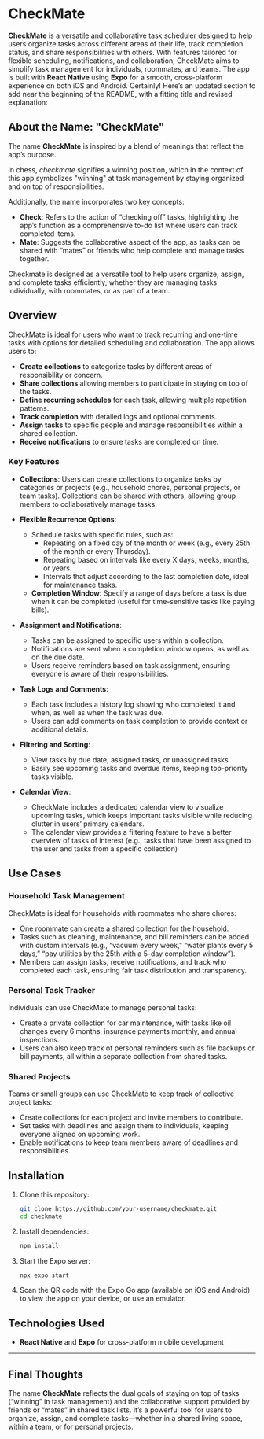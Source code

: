 # CheckMate

**CheckMate** is a versatile and collaborative task scheduler designed to help users organize tasks across 
different areas of their life, track completion status, and share responsibilities with others. 
With features tailored for flexible scheduling, notifications, and collaboration, 
CheckMate aims to simplify task management for individuals, roommates, and teams. 
The app is built with **React Native** using **Expo** for a smooth, cross-platform experience on both iOS and Android.
Certainly! Here’s an updated section to add near the beginning of the README, with a fitting title and revised explanation:


## About the Name: "CheckMate"


The name **CheckMate** is inspired by a blend of meanings that reflect the app’s purpose. 

In chess, *checkmate* signifies a winning position, which in the context of this app symbolizes "winning" at task management by staying organized and on top of responsibilities. 

Additionally, the name incorporates two key concepts:
- **Check**: Refers to the action of “checking off” tasks, highlighting the app’s function as a comprehensive to-do list where users can track completed items.
- **Mate**: Suggests the collaborative aspect of the app, as tasks can be shared with “mates” or friends who help complete and manage tasks together.

Checkmate is designed as a versatile tool to help users organize, assign, and complete tasks efficiently, whether they are managing tasks individually, with roommates, or as part of a team.

## Overview

CheckMate is ideal for users who want to track recurring and one-time tasks with options for detailed scheduling and collaboration.
The app allows users to:
- **Create collections** to categorize tasks by different areas of responsibility or concern.
- **Share collections** allowing members to participate in staying on top of the tasks.
- **Define recurring schedules** for each task, allowing multiple repetition patterns.
- **Track completion** with detailed logs and optional comments.
- **Assign tasks** to specific people and manage responsibilities within a shared collection.
- **Receive notifications** to ensure tasks are completed on time.

### Key Features

- **Collections**: Users can create collections to organize tasks by categories or projects 
(e.g., household chores, personal projects, or team tasks). 
Collections can be shared with others, allowing group members to collaboratively manage tasks.

- **Flexible Recurrence Options**:
    - Schedule tasks with specific rules, such as:
        - Repeating on a fixed day of the month or week (e.g., every 25th of the month or every Thursday).
        - Repeating based on intervals like every X days, weeks, months, or years.
        - Intervals that adjust according to the last completion date, ideal for maintenance tasks.
    - **Completion Window**: Specify a range of days before a task is due when it can be completed (useful for time-sensitive tasks like paying bills).

- **Assignment and Notifications**:
    - Tasks can be assigned to specific users within a collection.
    - Notifications are sent when a completion window opens, as well as on the due date.
    - Users receive reminders based on task assignment, ensuring everyone is aware of their responsibilities.

- **Task Logs and Comments**:
    - Each task includes a history log showing who completed it and when, as well as when the task was due.
    - Users can add comments on task completion to provide context or additional details.

- **Filtering and Sorting**:
    - View tasks by due date, assigned tasks, or unassigned tasks.
    - Easily see upcoming tasks and overdue items, keeping top-priority tasks visible.

- **Calendar View**:
    - CheckMate includes a dedicated calendar view to visualize upcoming tasks, which keeps important tasks visible while reducing clutter in users’ primary calendars.
    - The calendar view provides a filtering feature to have a better overview of tasks of interest (e.g., tasks that have been assigned to the user and tasks from a specific collection)

## Use Cases

### Household Task Management

CheckMate is ideal for households with roommates who share chores:
- One roommate can create a shared collection for the household.
- Tasks such as cleaning, maintenance, and bill reminders can be added with custom intervals (e.g., “vacuum every week,” “water plants every 5 days,” “pay utilities by the 25th with a 5-day completion window”).
- Members can assign tasks, receive notifications, and track who completed each task, ensuring fair task distribution and transparency.

### Personal Task Tracker

Individuals can use CheckMate to manage personal tasks:
- Create a private collection for car maintenance, with tasks like oil changes every 6 months, insurance payments monthly, and annual inspections.
- Users can also keep track of personal reminders such as file backups or bill payments, all within a separate collection from shared tasks.

### Shared Projects

Teams or small groups can use CheckMate to keep track of collective project tasks:
- Create collections for each project and invite members to contribute.
- Set tasks with deadlines and assign them to individuals, keeping everyone aligned on upcoming work.
- Enable notifications to keep team members aware of deadlines and responsibilities.

## Installation

1. Clone this repository:
    ```bash
    git clone https://github.com/your-username/checkmate.git
    cd checkmate
    ```

2. Install dependencies:
    ```bash
    npm install
    ```

3. Start the Expo server:
    ```bash
    npx expo start
    ```

4. Scan the QR code with the Expo Go app (available on iOS and Android) to view the app on your device, or use an emulator.

## Technologies Used

- **React Native** and **Expo** for cross-platform mobile development


---

## Final Thoughts

The name **CheckMate** reflects the dual goals of staying on top of tasks (“winning” in task management) and the collaborative support provided by friends or “mates” in shared task lists. It’s a powerful tool for users to organize, assign, and complete tasks—whether in a shared living space, within a team, or for personal projects.